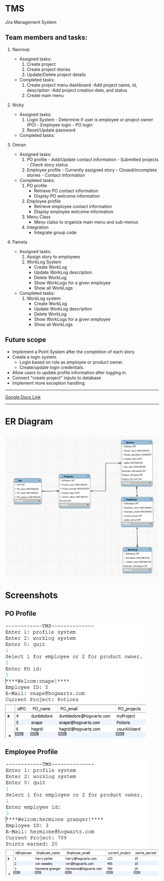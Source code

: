 # TMS
Jira Management System

Team members and tasks:
-----------------------
1. Navroop
   - Assigned tasks:
        1. Create project
        2. Create project stories
        3. Update/Delete project details
   - Completed tasks:
        1. Create project menu dashboard
           -Add project name, id, description
           -Add project creation date, and status 
        3.  Create main menu
   
2. Nicky
   - Assigned tasks:
        1. Login System
          - Determine if user is employee or project owner (PO)
          - Employee login
          - PO login
        2. Reset/Update password 
   - Completed tasks:
   
3. Omran
   - Assigned tasks:
        1. PO profile
          - Add/Update contact information
          - Submitted projects
          - Check story status
        3. Employee profile
          - Currently assigned story
          - Closed/incomplete stories
          - Contact information 
   - Completed tasks:
      1. PO profile
          - Retrieve PO contact information
          - Display PO welcome information
      2. Employee profile
          - Retrieve employee contact information
          - Display employee welcome information
      3. Menu Class
          - Menu clalss to organize main menu and sub-menus
      4. Integration
          - Integrate group code
4. Pamela
   - Assigned tasks:
      1. Assign story to employees
      2. WorkLog System
          - Create WorkLog
          - Update WorkLog description
          - Delete WorkLog
          - Show WorkLogs for a given employee
          - Show all WorkLogs 
   - Completed tasks:
      1. WorkLog system 
          - Create WorkLog
          - Update WorkLog description
          - Delete WorkLog
          - Show WorkLogs for a given employee
          - Show all WorkLogs


Future scope
------------
- Implement a Point System after the completion of each story.
- Create a login system.
   - Login based on role as employee or product owner.
   - Create/update login credentials.
- Allow users to update profile information after logging in.
- Connect "create project" inputs to database
- Implement more exception handling.

------------

[Google Docs Link](https://docs.google.com/document/d/1wg74vzoU9hXGs3bU7uZME8QdFtB5F7EDd6i17VqK3Do/edit?usp=sharing)

-------------
# ER Diagram

![ER Diagram](https://github.com/nkhangura/TMS/blob/ReadMe-Updates/Screenshot%202022-07-14%20151928.png)
-------------
# Screenshots

## PO Profile

![PO Profile](https://github.com/nkhangura/TMS/blob/main/Screenshots/profile%20system%20for%20PO.png)
![PO Table](https://github.com/nkhangura/TMS/blob/ReadMe-Updates/PO%20Table.png)

## Employee Profile
![Employee Profile](https://github.com/nkhangura/TMS/blob/ReadMe-Updates/profile%20system%20for%20employee.png)
![Employee Table](https://github.com/nkhangura/TMS/blob/ReadMe-Updates/Employee%20Table.png)

